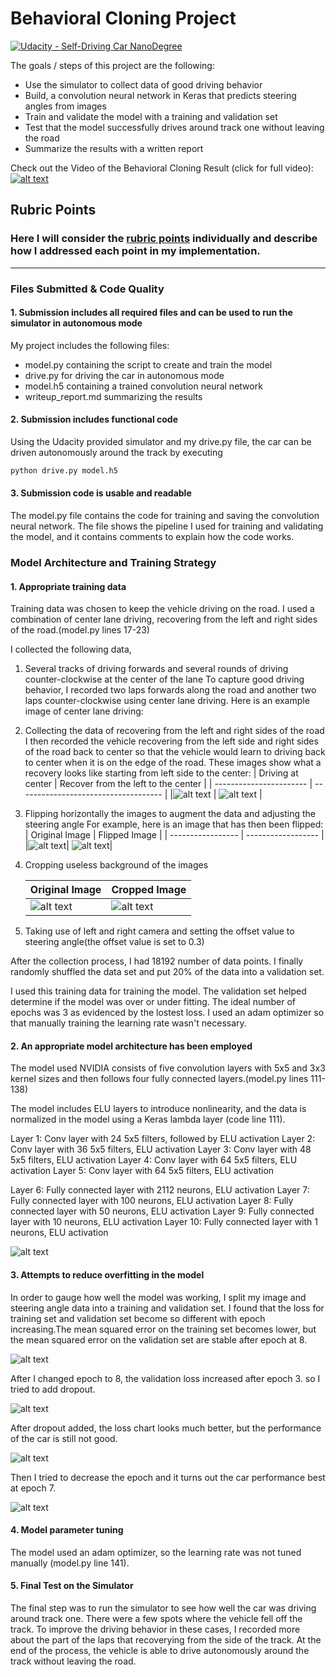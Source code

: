 # Behavioral Cloning Project

[![Udacity - Self-Driving Car NanoDegree](https://s3.amazonaws.com/udacity-sdc/github/shield-carnd.svg)](http://www.udacity.com/drive)

[//]: # (Image References)

[image1]: ./examples/TestImage.jpg "Original Image"
[image2]: ./examples/recoveryfromleft2center.gif "Recovery from Left to Center"
[image3]: ./examples/CroppedImage.jpg "Cropped Image"
[image4]: ./examples/FlippedImage.jpg "Flipped Image"
[image5]: ./examples/NvidiaModel.jpg "Model Visualization"
[image6]: ./examples/Loss1.png "Model Loss"
[image7]: ./examples/Loss2.png "Model Loss"
[image8]: ./examples/Loss3.png "Model Loss"
[image9]: ./examples/Loss4.png "Model Loss"
[image10]: ./examples/Behavioral-Cloning.gif "Video gif"

The goals / steps of this project are the following:
* Use the simulator to collect data of good driving behavior
* Build, a convolution neural network in Keras that predicts steering angles from images
* Train and validate the model with a training and validation set
* Test that the model successfully drives around track one without leaving the road
* Summarize the results with a written report



Check out the Video of the Behavioral Cloning Result (click for full video): [![alt text][image10]](https://www.youtube.com/watch?v=IqmbVJtUSEs)

## Rubric Points
### Here I will consider the [rubric points](https://review.udacity.com/#!/rubrics/432/view) individually and describe how I addressed each point in my implementation.  

---
### Files Submitted & Code Quality

#### 1. Submission includes all required files and can be used to run the simulator in autonomous mode

My project includes the following files:
* model.py containing the script to create and train the model
* drive.py for driving the car in autonomous mode
* model.h5 containing a trained convolution neural network 
* writeup_report.md summarizing the results

#### 2. Submission includes functional code
Using the Udacity provided simulator and my drive.py file, the car can be driven autonomously around the track by executing 
```sh
python drive.py model.h5
```

#### 3. Submission code is usable and readable

The model.py file contains the code for training and saving the convolution neural network. The file shows the pipeline I used for training and validating the model, and it contains comments to explain how the code works.

### Model Architecture and Training Strategy

#### 1. Appropriate training data

Training data was chosen to keep the vehicle driving on the road. I used a combination of center lane driving, recovering from the left and right sides of the road.(model.py lines 17-23) 

I collected the following data,
1. Several tracks of driving forwards and several rounds of driving counter-clockwise at the center of the lane
	To capture good driving behavior, I recorded two laps forwards along the road and another two laps counter-clockwise using center lane driving. Here is an example image of center lane driving:

2. Collecting the data of recovering from the left and right sides of the road
	I then recorded the vehicle recovering from the left side and right sides of the road back to center so that the vehicle would learn to driving back to center when it is on the edge of the road. These images show what a recovery looks like starting from left side to the center:
	|  Driving at center      |  Recover from the left to the center |
	| ----------------------- | ------------------------------------ |
	|![alt text][image1]      |  ![alt text][image2]                 |

3. Flipping horizontally the images to augment the data and adjusting the steering angle
	For example, here is an image that has then been flipped:
	|   Original Image  |   Flipped Image    |
	| ----------------- | ------------------ |
	|![alt text][image1]| ![alt text][image4]|

4. Cropping useless background of the images

	|   Original Image  |   Cropped Image    |
	| ----------------- | ------------------ |
	|![alt text][image1]| ![alt text][image3]|


5. Taking use of left and right camera and setting the offset value to steering angle(the offset value is set to 0.3)

After the collection process, I had 18192 number of data points. I finally randomly shuffled the data set and put 20% of the data into a validation set. 

I used this training data for training the model. The validation set helped determine if the model was over or under fitting. The ideal number of epochs was 3 as evidenced by the lostest loss. I used an adam optimizer so that manually training the learning rate wasn't necessary.



#### 2. An appropriate model architecture has been employed

The model used NVIDIA consists of five convolution layers with 5x5 and 3x3 kernel sizes and then follows four fully connected layers.(model.py lines 111-138) 

The model includes ELU layers to introduce nonlinearity, and the data is normalized in the model using a Keras lambda layer (code line 111). 

Layer 1: Conv layer with 24 5x5 filters, followed by ELU activation
Layer 2: Conv layer with 36 5x5 filters, ELU activation
Layer 3: Conv layer with 48 5x5 filters, ELU activation
Layer 4: Conv layer with 64 5x5 filters, ELU activation
Layer 5: Conv layer with 64 5x5 filters, ELU activation

Layer 6: Fully connected layer with 2112 neurons, ELU activation
Layer 7: Fully connected layer with 100 neurons, ELU activation
Layer 8: Fully connected layer with 50 neurons, ELU activation
Layer 9: Fully connected layer with 10 neurons, ELU activation
Layer 10: Fully connected layer with 1 neurons, ELU activation
	
![alt text][image5]

#### 3. Attempts to reduce overfitting in the model

In order to gauge how well the model was working, I split my image and steering angle data into a training and validation set. I found that the loss for training set and validation set become so different with epoch increasing.The mean squared error on the training set becomes lower, but the mean squared error on the validation set are stable after epoch at 8. 
	
![alt text][image6]

After I changed epoch to 8, the validation loss increased after epoch 3. so I tried to add dropout.

![alt text][image7]

After dropout added, the loss chart looks much better, but the performance of the car is still not good.

![alt text][image8]

Then I tried to decrease the epoch and it turns out the car performance best at epoch 7.

![alt text][image9]

#### 4. Model parameter tuning

The model used an adam optimizer, so the learning rate was not tuned manually (model.py line 141).


#### 5. Final Test on the Simulator

The final step was to run the simulator to see how well the car was driving around track one. There were a few spots where the vehicle fell off the track. To improve the driving behavior in these cases, I recorded more about the part of the laps that recoverying from the side of the track. At the end of the process, the vehicle is able to drive autonomously around the track without leaving the road.





